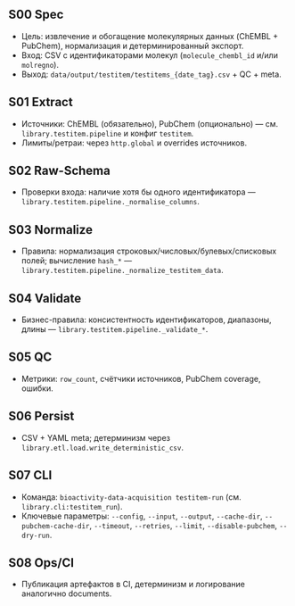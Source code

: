 <!-- Generated from template: docs/_templates/staging_template.md -->

## S00 Spec
- Цель: извлечение и обогащение молекулярных данных (ChEMBL + PubChem), нормализация и детерминированный экспорт.
- Вход: CSV с идентификаторами молекул (`molecule_chembl_id` и/или `molregno`).
- Выход: `data/output/testitem/testitems_{date_tag}.csv` + QC + meta.

## S01 Extract
- Источники: ChEMBL (обязательно), PubChem (опционально) — см. `library.testitem.pipeline` и конфиг `testitem`.
- Лимиты/ретраи: через `http.global` и overrides источников.

## S02 Raw-Schema
- Проверки входа: наличие хотя бы одного идентификатора — `library.testitem.pipeline._normalise_columns`.

## S03 Normalize
- Правила: нормализация строковых/числовых/булевых/списковых полей; вычисление `hash_*` — `library.testitem.pipeline._normalize_testitem_data`.

## S04 Validate
- Бизнес-правила: консистентность идентификаторов, диапазоны, длины — `library.testitem.pipeline._validate_*`.

## S05 QC
- Метрики: `row_count`, счётчики источников, PubChem coverage, ошибки.

## S06 Persist
- CSV + YAML meta; детерминизм через `library.etl.load.write_deterministic_csv`.

## S07 CLI
- Команда: `bioactivity-data-acquisition testitem-run` (см. `library.cli:testitem_run`).
- Ключевые параметры: `--config`, `--input`, `--output`, `--cache-dir`, `--pubchem-cache-dir`, `--timeout`, `--retries`, `--limit`, `--disable-pubchem`, `--dry-run`.

## S08 Ops/CI
- Публикация артефактов в CI, детерминизм и логирование аналогично documents.

